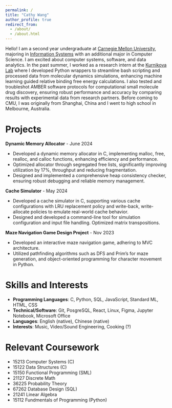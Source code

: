 ```yaml
---
permalink: /
title: "Cathy Wang"
author_profile: true
redirect_from: 
  - /about/
  - /about.html
---
```



Hello! I am a second year undergraduate at [Carnegie Mellon University](https://www.cmu.edu/), majoring in [Information Systems](https://www.cmu.edu/information-systems/what-is-information-systems-right-for-me.html) with an additional major in Computer Science. I am excited about computer systems, software, and data analytics. In the past summer, I worked as a research intern at the [Kurnikova Lab](https://www.cmu.edu/chemistry/people/faculty/kurnikova.html) where I developed Python wrappers to streamline bash scripting and processed data from molecular dynamics simulations, enhancing machine learning guided relative binding free energy calculations. I also tested and troubleshot AMBER software protocols for computational small molecule drug discovery, ensuring robust performance and accuracy by comparing results with experimental data from research partners. Before coming to CMU, I was originally from Shanghai, China and I went to high school in Melbourne, Australia.

Projects
======
**Dynamic Memory Allocator** - June 2024
* Developed a dynamic memory allocator in C, implementing malloc, free, realloc, and calloc functions, enhancing efficiency and performance.
* Optimized allocator through segregated free lists, significantly improving utilization by 17%, throughput and reducing fragmentation.
* Designed and implemented a comprehensive heap consistency checker, ensuring robust debugging and reliable memory management.

**Cache Simulator** - May 2024
* Developed a cache simulator in C, supporting various cache configurations with LRU replacement policy and write-back, write-allocate policies to emulate real-world cache behavior.
* Designed and developed a command-line tool for simulation configuration and input file handling. Optimized matrix transpositions.

**Maze Navigation Game Design Project** - Nov 2023
* Developed an interactive maze navigation game, adhering to MVC architecture.
* Utilized pathfinding algorithms such as DFS and Prim’s for maze generation, and object-oriented programming for character movement in Python.


Skills and Interests
======
* **Programming Languages**: C, Python, SQL, JavaScript, Standard ML, HTML, CSS
* **Technical/Software**: Git, PosgreSQL, React, Linux, Figma, Jupyter Notebook, Microsoft Office
* **Languages**: English (native), Chinese (native)
* **Interests**: Music, Video/Sound Engineering, Cooking (?)

Relevant Coursework
======
  * 15213 Computer Systems (C)
  * 15122 Data Structures (C)
  * 15150 Functional Programming (SML)
  * 21127 Discrete Math
  * 36225 Probability Theory
  * 67262 Database Design (SQL)
  * 21241 Linear Algebra
  * 15112 Fundmentals of Programming (Python)

